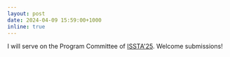 ```yaml
---
layout: post
date: 2024-04-09 15:59:00+1000
inline: true
---
```


I will serve on the Program Committee of <a href="http://www.issta.org/">ISSTA'25</a>. Welcome submissions!
